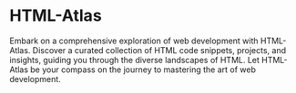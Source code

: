 # HTML-Atlas
Embark on a comprehensive exploration of web development with HTML-Atlas. Discover a curated collection of HTML code snippets, projects, and insights, guiding you through the diverse landscapes of HTML. Let HTML-Atlas be your compass on the journey to mastering the art of web development.
